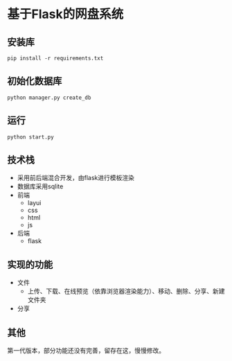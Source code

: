 # 基于Flask的网盘系统

## **安装库**

```
pip install -r requirements.txt
```

## **初始化数据库**

```
python manager.py create_db
```

## **运行**

```
python start.py
```

## **技术栈**

- 采用前后端混合开发，由flask进行模板渲染
- 数据库采用sqlite
- 前端
  - layui
  - css
  - html
  - js
- 后端
  - flask

## 实现的功能

- 文件
  - 上传、下载、在线预览（依靠浏览器渲染能力）、移动、删除、分享、新建文件夹
- 分享

## 其他

第一代版本，部分功能还没有完善，留存在这，慢慢修改。